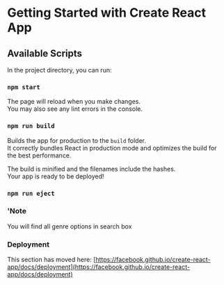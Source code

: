 # Getting Started with Create React App

## Available Scripts

In the project directory, you can run:

### `npm start`

The page will reload when you make changes.\
You may also see any lint errors in the console.


### `npm run build`

Builds the app for production to the `build` folder.\
It correctly bundles React in production mode and optimizes the build for the best performance.

The build is minified and the filenames include the hashes.\
Your app is ready to be deployed!

### `npm run eject`
### 'Note
You will find all genre options in search box

### Deployment

This section has moved here: [https://facebook.github.io/create-react-app/docs/deployment](https://facebook.github.io/create-react-app/docs/deployment)

